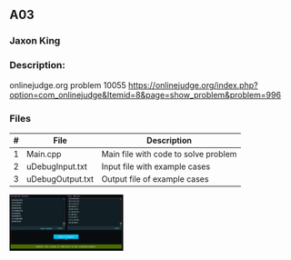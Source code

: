 ## A03
### Jaxon King
### Description:

onlinejudge.org problem 10055
https://onlinejudge.org/index.php?option=com_onlinejudge&Itemid=8&page=show_problem&problem=996

### Files

|   #   | File             | Description                                        |
| :---: | ---------------- | -------------------------------------------------- |
|   1   | Main.cpp         | Main file with code to solve problem               |
|   2   | uDebugInput.txt  | Input file with example cases                      |
|   3   | uDebugOutput.txt | Output file of example cases                       |

<img src="Capture.PNG" width="200">

